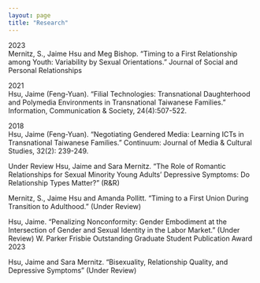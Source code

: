 ```yaml
---
layout: page
title: "Research"
---
```


2023  
Mernitz, S., Jaime Hsu and Meg Bishop. “Timing to a First Relationship among Youth: Variability by Sexual Orientations.” Journal of Social and Personal Relationships

2021  
Hsu, Jaime (Feng-Yuan). “Filial Technologies: Transnational Daughterhood and Polymedia Environments in Transnational Taiwanese Families.” Information, Communication & Society, 24(4):507-522. 

2018  
Hsu, Jaime (Feng-Yuan). “Negotiating Gendered Media: Learning ICTs in Transnational Taiwanese Families.” Continuum: Journal of Media & Cultural Studies, 32(2): 239-249. 

Under Review
Hsu, Jaime and Sara Mernitz. “The Role of Romantic Relationships for Sexual Minority Young Adults’ Depressive Symptoms: Do Relationship Types Matter?” (R&R)

Mernitz, S., Jaime Hsu and Amanda Pollitt. “Timing to a First Union During Transition to Adulthood.” (Under Review)

Hsu, Jaime. “Penalizing Nonconformity: Gender Embodiment at the Intersection of Gender and Sexual Identity in the Labor Market.” (Under Review)
	W. Parker Frisbie Outstanding Graduate Student Publication Award 2023

Hsu, Jaime and Sara Mernitz. “Bisexuality, Relationship Quality, and Depressive Symptoms” (Under Review)


